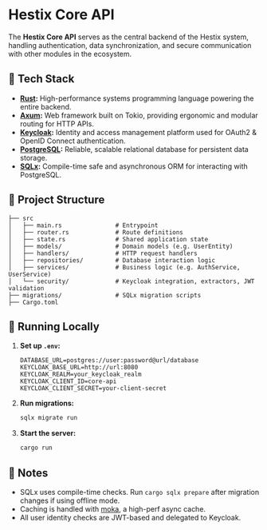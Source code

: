 # Hestix Core API

The **Hestix Core API** serves as the central backend of the Hestix system, handling authentication, data synchronization, and secure communication with other modules in the ecosystem.

## 🧰 Tech Stack

- **[Rust](https://www.rust-lang.org/):** High-performance systems programming language powering the entire backend.
- **[Axum](https://docs.rs/axum/latest/axum/):** Web framework built on Tokio, providing ergonomic and modular routing for HTTP APIs.
- **[Keycloak](https://www.keycloak.org/):** Identity and access management platform used for OAuth2 & OpenID Connect authentication.
- **[PostgreSQL](https://www.postgresql.org/):** Reliable, scalable relational database for persistent data storage.
- **[SQLx](https://docs.rs/sqlx/):** Compile-time safe and asynchronous ORM for interacting with PostgreSQL.

## 📁 Project Structure

```
├── src
│   ├── main.rs               # Entrypoint
│   ├── router.rs             # Route definitions
│   ├── state.rs              # Shared application state
│   ├── models/               # Domain models (e.g. UserEntity)
│   ├── handlers/             # HTTP request handlers
│   ├── repositories/         # Database interaction logic
│   ├── services/             # Business logic (e.g. AuthService, UserService)
│   └── security/             # Keycloak integration, extractors, JWT validation
├── migrations/               # SQLx migration scripts
├── Cargo.toml
```

## 🚀 Running Locally

1. **Set up `.env`:**
   ```env
   DATABASE_URL=postgres://user:password@url/database
   KEYCLOAK_BASE_URL=http://url:8080
   KEYCLOAK_REALM=your_keycloak_realm
   KEYCLOAK_CLIENT_ID=core-api
   KEYCLOAK_CLIENT_SECRET=your-client-secret
   ```

2. **Run migrations:**
   ```bash
   sqlx migrate run
   ```

3. **Start the server:**
   ```bash
   cargo run
   ```

## 📌 Notes

- SQLx uses compile-time checks. Run `cargo sqlx prepare` after migration changes if using offline mode.
- Caching is handled with [moka](https://docs.rs/moka/), a high-perf async cache.
- All user identity checks are JWT-based and delegated to Keycloak.